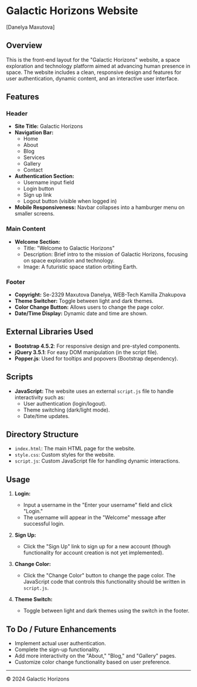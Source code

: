 # Galactic Horizons Website
[Danelya Maxutova]
## Overview

This is the front-end layout for the "Galactic Horizons" website, a space exploration and technology platform aimed at advancing human presence in space. The website includes a clean, responsive design and features for user authentication, dynamic content, and an interactive user interface.

## Features

### Header
- **Site Title:** Galactic Horizons
- **Navigation Bar:** 
  - Home
  - About
  - Blog
  - Services
  - Gallery
  - Contact
- **Authentication Section:** 
  - Username input field
  - Login button
  - Sign up link
  - Logout button (visible when logged in)
- **Mobile Responsiveness:** Navbar collapses into a hamburger menu on smaller screens.

### Main Content
- **Welcome Section:**
  - Title: "Welcome to Galactic Horizons"
  - Description: Brief intro to the mission of Galactic Horizons, focusing on space exploration and technology.
  - Image: A futuristic space station orbiting Earth.

### Footer
- **Copyright:** Se-2329 Maxutova Danelya, WEB-Tech Kamilla Zhakupova
- **Theme Switcher:** Toggle between light and dark themes.
- **Color Change Button:** Allows users to change the page color.
- **Date/Time Display:** Dynamic date and time are shown.

## External Libraries Used
- **Bootstrap 4.5.2**: For responsive design and pre-styled components.
- **jQuery 3.5.1**: For easy DOM manipulation (in the script file).
- **Popper.js**: Used for tooltips and popovers (Bootstrap dependency).

## Scripts
- **JavaScript:** The website uses an external `script.js` file to handle interactivity such as:
  - User authentication (login/logout).
  - Theme switching (dark/light mode).
  - Date/time updates.

## Directory Structure
- `index.html`: The main HTML page for the website.
- `style.css`: Custom styles for the website.
- `script.js`: Custom JavaScript file for handling dynamic interactions.

## Usage

1. **Login:**
   - Input a username in the "Enter your username" field and click "Login."
   - The username will appear in the "Welcome" message after successful login.

2. **Sign Up:**
   - Click the "Sign Up" link to sign up for a new account (though functionality for account creation is not yet implemented).

3. **Change Color:**
   - Click the "Change Color" button to change the page color. The JavaScript code that controls this functionality should be written in `script.js`.

4. **Theme Switch:**
   - Toggle between light and dark themes using the switch in the footer.

## To Do / Future Enhancements

- Implement actual user authentication.
- Complete the sign-up functionality.
- Add more interactivity on the "About," "Blog," and "Gallery" pages.
- Customize color change functionality based on user preference.

---

© 2024 Galactic Horizons
